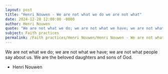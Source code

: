 ```yaml
---
layout: post
title: "Henri Nouwen - We are not what we do we are not what"
date: 2024-12-28 12:00:00 -0000
author: Henri Nouwen
quote: "We are not what we do; we are not what we have; we are not what people say about us. We are the beloved daughters and sons of God."
subject: Faith practices
permalink: /Faith practices/Henri Nouwen/Henri Nouwen - We are not what we do we are not what
---
```


We are not what we do; we are not what we have; we are not what people say about us. We are the beloved daughters and sons of God.

- Henri Nouwen
